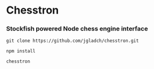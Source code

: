 # Chesstron
### Stockfish powered Node chess engine interface

`git clone https://github.com/jgladch/chesstron.git`

`npm install`

`chesstron`